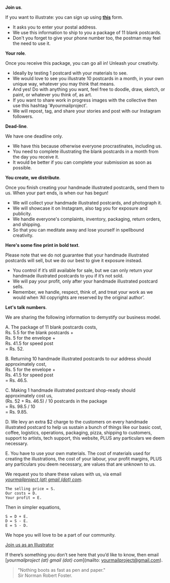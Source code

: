 **Join us**.

If you want to illustrate: you can sign up using **<a href="https://yourmailproject.typeform.com/to/krhWpQJZ" target="_blank">this</a>** form.
- It asks you to enter your postal address.
- We use this information to ship to you a package of 11 blank postcards.
- Don't you forget to give your phone number too, the postman may feel the need to use it.

**Your role**.

Once you receive this package, you can go all in! Unleash your creativity.
- Ideally by testing 1 postcard with your materials to see.
- We would love to see you illustrate 10 postcards in a month, in your own unique way, whatever you may think that means.
- And yes! Do with anything you want, feel free to doodle, draw, sketch, or paint, or whatever you think of, as art.
- If you want to share work in progress images with the collective then use this hashtag '#yourmailproject'.
- We will repost, tag, and share your stories and post with our Instagram followers.

**Dead-line**.

We have one deadline only.
- We have this because otherwise everyone procrastinates, including us.
- You need to complete illustrating the blank postcards in a month from the day you receive it.
- It would be better if you can complete your submission as soon as possible.

**You create, we distribute**.

Once you finish creating your handmade illustrated postcards, send them to us. When your part ends, is when our has begun!
- We will collect your handmade illustrated postcards, and photograph it.
- We will showcase it on Instagram, also tag you for exposure and publicity.
- We handle everyone's complaints, inventory, packaging, return orders, and shipping.
- So that you can meditate away and lose yourself in spellbound creativity.

**Here's some fine print in bold text**.

Please note that we do not guarantee that your handmade illustrated postcards will sell, but we do our best to give it exposure instead.
- You control if it’s still available for sale, but we can only return your handmade illustrated postcards to you if it’s not sold.
- We will pay your profit, only after your handmade illustrated postcard sells.
- Remember, we handle, respect, think of, and treat your work as we would when ‘All copyrights are reserved by the original author’.

**Let's talk numbers**.

We are sharing the following information to demystify our business model.

A. The package of 11 blank postcards costs,  
Rs. 5.5 for the blank postcards +  
Rs. 5 for the envelope +  
Rs. 41.5 for speed post  
= Rs. 52.

B. Returning 10 handmade illustrated postcards to our address should approximately cost,  
Rs. 5 for the envelope +  
Rs. 41.5 for speed post  
= Rs. 46.5.

C. Making 1 handmade illustrated postcard shop-ready should approximately cost us,  
(Rs. 52 + Rs. 46.5) / 10 postcards in the package  
= Rs. 98.5 / 10  
= Rs. 9.85.

D. We levy an extra $2 charge to the customers on every handmade illustrated postcard to help us sustain a bunch of things like our basic cost, coffee, logistics, operations, packaging, pizza, shipping to customers, support to artists, tech support, this website, PLUS any particulars we deem necessary.

E. You have to use your own materials. The cost of materials used for creating the illustrations, the cost of your labour, your profit margins, PLUS any particulars you deem necessary, are values that are unknown to us.

We request you to share these values with us, via email  
[_yourmailproject (at) gmail (dot) com_](mailto:yourmailproject@gmail.com).

~~~
The selling price = S.  
Our costs = D.  
Your profit = E.
~~~

Then in simpler equations,

~~~
S = D + E.  
D = S - E.  
E = S - D.
~~~

We hope you will love to be a part of our community.

<div class="roadmap-spacer-1"></div>

<p>
<a class="btn" href="https://yourmailproject.typeform.com/to/krhWpQJZ" target="_blank">Join us as an Illustrator</a><br>
</p>

<div class="roadmap-spacer-2"></div>

If there’s something you don’t see here that you’d like to know, then email  
 [_yourmailproject (at) gmail (dot) com_](mailto: yourmailproject@gmail.com).

> "Nothing boots as fast as pen and paper."  
> Sir Norman Robert Foster.
